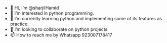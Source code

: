 - 👋 Hi, I’m @sharjilHamid
- 👀 I’m interested in python programming.
- 🌱 I’m currently learning python and implementing some of its features as practice.
- 💞️ I’m looking to collaborate on python projects.
- 📫 How to reach me by Whatsapp 923007178417

<!---
sharjilHamid/sharjilHamid is a ✨ special ✨ repository because its `README.md` (this file) appears on your GitHub profile.
You can click the Preview link to take a look at your changes.
--->
